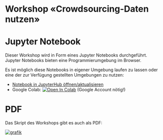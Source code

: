 # Workshop «Crowdsourcing-Daten nutzen»



# Jupyter Notebook

Dieser Workshop wird in Form eines Jupyter Notebooks durchgeführt.
Jupyter Notebooks bieten eine Programmierumgebung im Browser.

Es ist möglich diese Notebooks in eigener Umgebung laufen zu lassen oder eine der zur Verfügung gestellten Umgebungen zu nutzen:

* [Notebook in JupyterHub öffnen/aktualisieren](https://jupyterhubzurich.ch/hub/user-redirect/git-pull?repo=https%3A%2F%2Fgithub.com%2Fopendatazurich%2Fkurs-crowdsourced-data&subPath=Crowdsourcing-Daten%20nutzen.ipynb&app=notebook&branch=main)
* Google Colab: [![Open In Colab](https://colab.research.google.com/assets/colab-badge.svg)](https://colab.research.google.com/github/opendatazurich/kurs-crowdsourced-data/blob/main/Crowdsourcing-Daten%20nutzen.ipynb) (Google Account nötig!)

# PDF

Das Skript des Workshops gibt es auch als PDF:

[![grafik](https://user-images.githubusercontent.com/538415/136935939-19fb6bb1-b31e-4b37-9255-7b623d55e36e.png)](https://github.com/opendatazurich/kurs-crowdsourced-data/blob/main/files/Crowdsourcing-Daten%20nutzen.pdf)


